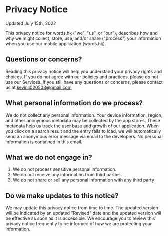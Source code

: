 # Privacy Notice

Updated July 15th, 2022

This privacy notice for words.hk ("we", "us", or "our"), describes how and why we might collect, store,
use, and/or share ("process") your information when you use our mobile application (words.hk).

## Questions or concerns?
Reading this privacy notice will help you understand your privacy rights and choices.
If you do not agree with our policies and practices, please do not use our Services. If you still have
any questions or concerns, please contact us at kevinli020508@gmail.com

## What personal information do we process?
We do not collect any personal information. Your device information, region, and other anonymous metadata
may be collected by the app stores. These metadata help us track the user base and growth of our application.
When you click on a search result and the entry fails to load, we will automatically send an anonymous
error message via email to the developers. No personal information is contained in this email.

## What we do not engage in?
1. We do not process sensitive personal information.
2. We do not receive any information from third parties.
3. We do not share or sell any personal information with any third party

## Do we make updates to this notice?
We may update this privacy notice from time to time. The updated version will be indicated by an updated
"Revised" date and the updated version will be effective as soon as it is accessible. We encourage you
to review this privacy notice frequently to be informed of how we are protecting your information.
